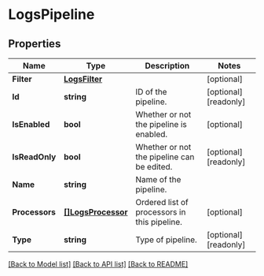 # LogsPipeline

## Properties

Name | Type | Description | Notes
------------ | ------------- | ------------- | -------------
**Filter** | [**LogsFilter**](LogsFilter.md) |  | [optional] 
**Id** | **string** | ID of the pipeline. | [optional] [readonly] 
**IsEnabled** | **bool** | Whether or not the pipeline is enabled. | [optional] 
**IsReadOnly** | **bool** | Whether or not the pipeline can be edited. | [optional] [readonly] 
**Name** | **string** | Name of the pipeline. | 
**Processors** | [**[]LogsProcessor**](LogsProcessor.md) | Ordered list of processors in this pipeline. | [optional] 
**Type** | **string** | Type of pipeline. | [optional] [readonly] 

[[Back to Model list]](../README.md#documentation-for-models) [[Back to API list]](../README.md#documentation-for-api-endpoints) [[Back to README]](../README.md)


